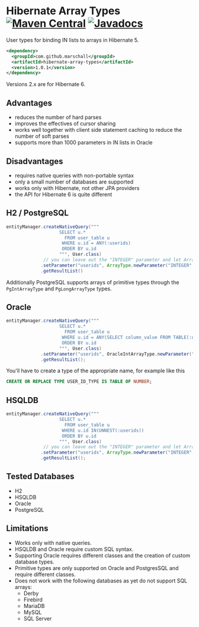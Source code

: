Hibernate Array Types [![Maven Central](https://maven-badges.herokuapp.com/maven-central/com.github.marschall/hibernate-array-types/badge.svg)](https://maven-badges.herokuapp.com/maven-central/com.github.marschall/hibernate-array-types) [![Javadocs](https://www.javadoc.io/badge/com.github.marschall/hibernate-array-types.svg)](https://www.javadoc.io/doc/com.github.marschall/hibernate-array-types)
=====================

User types for binding IN lists to arrays in Hibernate 5.

```xml
<dependency>
  <groupId>com.github.marschall</groupId>
  <artifactId>hibernate-array-types</artifactId>
  <version>1.0.1</version>
</dependency>
```

Versions 2.x are for Hibernate 6.

Advantages
----------

* reduces the number of hard parses
* improves the effectives of cursor sharing
* works well together with client side statement caching to reduce the number of soft parses
* supports more than 1000 parameters in IN lists in Oracle

Disadvantages
-------------

* requires native queries with non-portable syntax
* only a small number of databases are supported
* works only with Hibernate, not other JPA providers
* the API for Hibernate 6 is quite different


H2 / PostgreSQL
---------------

```java
entityManager.createNativeQuery("""
                    SELECT u.*
                      FROM user_table u
                     WHERE u.id = ANY(:userids)
                     ORDER BY u.id
                    """, User.class)
              // you can leave out the "INTEGER" parameter and let ArrayType figure out the actual type
             .setParameter("userids", ArrayType.newParameter("INTEGER", 1, 3, 5, 7, 9))
             .getResultList()
```

Additionally PostgreSQL supports arrays of primitive types through the `PgIntArrayType` and `PgLongArrayType` types.


Oracle
------

```java
entityManager.createNativeQuery("""
                    SELECT u.*
                      FROM user_table u
                     WHERE u.id = ANY(SELECT column_value FROM TABLE(:userids))
                     ORDER BY u.id
                    """, User.class)
             .setParameter("userids", OracleIntArrayType.newParameter("USER_ID_TYPE", 1, 3, 5, 7, 9))
             .getResultList();
```

You'll have to create a type of the appropriate name, for example like this

```sql
CREATE OR REPLACE TYPE USER_ID_TYPE IS TABLE OF NUMBER;
```

HSQLDB
------

```java
entityManager.createNativeQuery("""
                    SELECT u.*
                      FROM user_table u
                     WHERE u.id IN(UNNEST(:userids))
                     ORDER BY u.id
                    """, User.class)
              // you can leave out the "INTEGER" parameter and let ArrayType figure out the actual type
             .setParameter("userids", ArrayType.newParameter("INTEGER", 1, 3, 5, 7, 9))
             .getResultList();
```

Tested Databases
----------------

* H2
* HSQLDB
* Oracle
* PostgreSQL

Limitations
-----------

* Works only with native queries.
* HSQLDB and Oracle require custom SQL syntax.
* Supporting Oracle requires different classes and the creation of custom database types.
* Primitive types are only supported on Oracle and PostgresSQL and require different classes.
* Does not work with the following databases as yet do not support SQL arrays:
  * Derby
  * Firebird
  * MariaDB
  * MySQL
  * SQL Server
